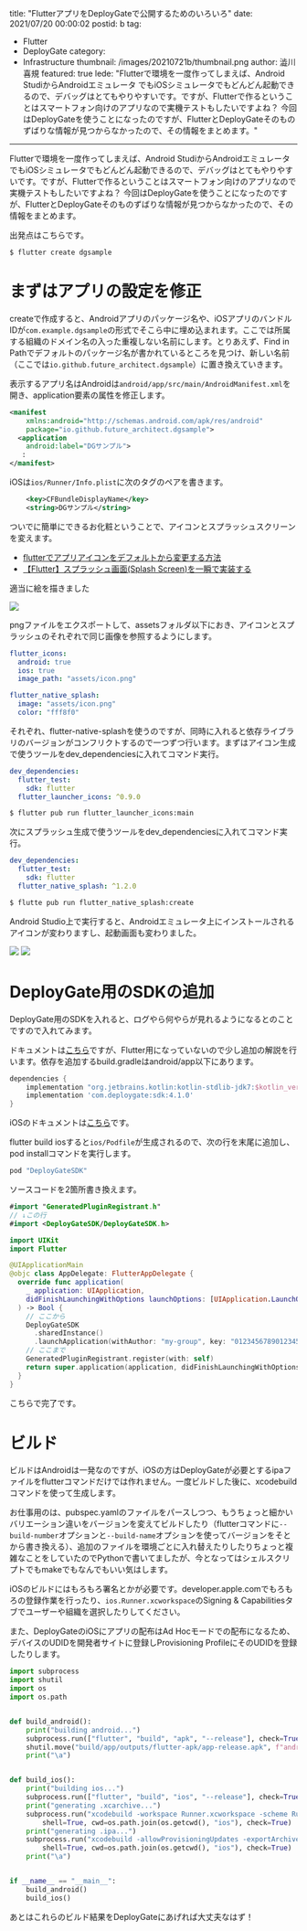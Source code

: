 title: "FlutterアプリをDeployGateで公開するためのいろいろ"
date: 2021/07/20 00:00:02
postid: b
tag:
  - Flutter
  - DeployGate
category:
  - Infrastructure
thumbnail: /images/20210721b/thumbnail.png
author: 澁川喜規
featured: true
lede: "Flutterで環境を一度作ってしまえば、Android StudiからAndroidエミュレータ でもiOSシミュレータでもどんどん起動できるので、デバッグはとてもやりやすいです。ですが、Flutterで作るということはスマートフォン向けのアプリなので実機テストもしたいですよね？ 今回はDeployGateを使うことになったのですが、FlutterとDeployGateそのものずばりな情報が見つからなかったので、その情報をまとめます。"
---

Flutterで環境を一度作ってしまえば、Android StudiからAndroidエミュレータ でもiOSシミュレータでもどんどん起動できるので、デバッグはとてもやりやすいです。ですが、Flutterで作るということはスマートフォン向けのアプリなので実機テストもしたいですよね？ 今回はDeployGateを使うことになったのですが、FlutterとDeployGateそのものずばりな情報が見つからなかったので、その情報をまとめます。

出発点はこちらです。

```
$ flutter create dgsample
```

# まずはアプリの設定を修正

createで作成すると、Androidアプリのパッケージ名や、iOSアプリのバンドルIDが``com.example.dgsample``の形式でそこら中に埋め込まれます。ここでは所属する組織のドメイン名の入った重複しない名前にします。とりあえず、Find in Pathでデフォルトのパッケージ名が書かれているところを見つけ、新しい名前（ここでは``io.github.future_architect.dgsample``）に置き換えていきます。

表示するアプリ名はAndroidは``android/app/src/main/AndroidManifest.xml``を開き、application要素の属性を修正します。

```xml
<manifest
    xmlns:android="http://schemas.android.com/apk/res/android"
    package="io.github.future_architect.dgsample">
  <application
    android:label="DGサンプル">
   :
</manifest>
```

iOSは``ios/Runner/Info.plist``に次のタグのペアを書きます。

```xml
	<key>CFBundleDisplayName</key>
	<string>DGサンプル</string>
```

ついでに簡単にできるお化粧ということで、アイコンとスプラッシュスクリーンを変えます。

* [flutterでアプリアイコンをデフォルトから変更する方法](https://zenn.dev/kyo9bo/articles/196e949cc9dd3a)
* [【Flutter】スプラッシュ画面(Splash Screen)を一瞬で実装する](https://yaba-blog.com/flutter-splash-screen/)

適当に絵を描きました

![](/images/20210721b/スクリーンショット_2021-07-19_19.28.14.png)

pngファイルをエクスポートして、assetsフォルダ以下におき、アイコンとスプラッシュのそれぞれで同じ画像を参照するようにします。

```yaml pubspec.yaml
flutter_icons:
  android: true
  ios: true
  image_path: "assets/icon.png"

flutter_native_splash:
  image: "assets/icon.png"
  color: "fff8f0"
```

それぞれ、flutter-native-splashを使うのですが、同時に入れると依存ライブラリのバージョンがコンフリクトするので一つずつ行います。まずはアイコン生成で使うツールをdev_dependenciesに入れてコマンド実行。

```yaml pubspec.yaml
dev_dependencies:
  flutter_test:
    sdk: flutter
  flutter_launcher_icons: ^0.9.0
```

```bash
$ flutter pub run flutter_launcher_icons:main
```

次にスプラッシュ生成で使うツールをdev_dependenciesに入れてコマンド実行。

```yaml pubspec.yaml
dev_dependencies:
  flutter_test:
    sdk: flutter
  flutter_native_splash: ^1.2.0
```

```bash
$ flutte pub run flutter_native_splash:create
```

Android Studio上で実行すると、Androidエミュレータ上にインストールされるアイコンが変わりますし、起動画面も変わりました。

![](/images/20210721b/スクリーンショット_2021-07-19_19.22.27.png)
![](/images/20210721b/スクリーンショット_2021-07-19_19.24.19.png)

# DeployGate用のSDKの追加

DeployGate用のSDKを入れると、ログやら何やらが見れるようになるとのことですので入れてみます。

ドキュメントは[こちら](https://docs.deploygate.com/docs/android-sdk)ですが、Flutter用になっていないので少し追加の解説を行います。依存を追加するbuild.gradleはandroid/app以下にあります。

```gradle android/app/build.gradle
dependencies {
    implementation "org.jetbrains.kotlin:kotlin-stdlib-jdk7:$kotlin_version"
    implementation 'com.deploygate:sdk:4.1.0'
}
```

iOSのドキュメントは[こちら](https://docs.deploygate.com/docs/ios-sdk)です。

flutter build iosすると``ios/Podfile``が生成されるので、次の行を末尾に追加し、pod installコマンドを実行します。

```ruby ios/Podfile
pod "DeployGateSDK"
```

ソースコードを2箇所書き換えます。

```swift ios/Runner/Runner-Bridging-Header.h
#import "GeneratedPluginRegistrant.h"
// ↓この行
#import <DeployGateSDK/DeployGateSDK.h>
```

```swift ios/Runner/AppDelegate.swift
import UIKit
import Flutter

@UIApplicationMain
@objc class AppDelegate: FlutterAppDelegate {
  override func application(
    _ application: UIApplication,
    didFinishLaunchingWithOptions launchOptions: [UIApplication.LaunchOptionsKey: Any]?
  ) -> Bool {
    // ここから
    DeployGateSDK
      .sharedInstance()
      .launchApplication(withAuthor: "my-group", key: "01234567890123456789")
    // ここまで
    GeneratedPluginRegistrant.register(with: self)
    return super.application(application, didFinishLaunchingWithOptions: launchOptions)
  }
}
```

こちらで完了です。

# ビルド

ビルドはAndroidは一発なのですが、iOSの方はDeployGateが必要とするipaファイルをflutterコマンドだけでは作れません。一度ビルドした後に、xcodebuildコマンドを使って生成します。

お仕事用のは、pubspec.yamlのファイルをパースしつつ、もうちょっと細かいバリエーション違いをバージョンを変えてビルドしたり（flutterコマンドに``--build-number``オプションと``--build-name``オプションを使ってバージョンをそとから書き換える）、追加のファイルを環境ごとに入れ替えたりしたりちょっと複雑なことをしていたのでPythonで書いてましたが、今となってはシェルスクリプトでもmakeでもなんでもいい気はします。

iOSのビルドにはもろもろ署名とかが必要です。developer.apple.comでもろもろの登録作業を行ったり、``ios.Runner.xcworkspace``のSigning & Capabilitiesタブでユーザーや組織を選択したりしてください。

また、DeployGateのiOSにアプリの配布はAd Hocモードでの配布になるため、デバイスのUDIDを開発者サイトに登録しProvisioning ProfileにそのUDIDを登録したりします。

```py
import subprocess
import shutil
import os
import os.path


def build_android():
    print("building android...")
    subprocess.run(["flutter", "build", "apk", "--release"], check=True)
    shutil.move("build/app/outputs/flutter-apk/app-release.apk", f"android/dgsample.apk")
    print("\a")


def build_ios():
    print("building ios...")
    subprocess.run(["flutter", "build", "ios", "--release"], check=True)
    print("generating .xcarchive...")
    subprocess.run("xcodebuild -workspace Runner.xcworkspace -scheme Runner -sdk iphoneos -configuration Release archive -archivePath $PWD/build/Runner.xcarchive",
        shell=True, cwd=os.path.join(os.getcwd(), "ios"), check=True)
    print("generating .ipa...")
    subprocess.run("xcodebuild -allowProvisioningUpdates -exportArchive -archivePath $PWD/build/Runner.xcarchive -exportOptionsPlist exportOptions.plist -exportPath dgsample",
        shell=True, cwd=os.path.join(os.getcwd(), "ios"), check=True)
    print("\a")


if __name__ == "__main__":
    build_android()
    build_ios()
```

あとはこれらのビルド結果をDeployGateにあげれば大丈夫なはず！

